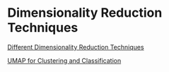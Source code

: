 # Dimensionality Reduction Techniques

<a href='https://colab.research.google.com/drive/1lHPlLNmNhkVADIF_wGpOnVh7rZ87EvzA?usp=sharing'> Different Dimensionality Reduction Techniques </a>

<a href='https://colab.research.google.com/drive/11ZZmtz4H4X0aOIOZcAbl9pHym03guUf0?usp=sharing'> UMAP for Clustering and Classification </a>

